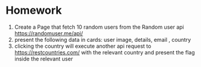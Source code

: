 # Homework
1. Create a Page that fetch 10 random users from the Random user api https://randomuser.me/api/
2. present the following data in cards: user image, details, email , country
3. clicking the country will execute another api request to https://restcountries.com/ with the relevant country
and present the flag inside the relevant user
